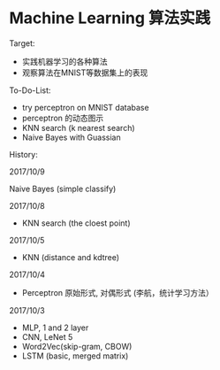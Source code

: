 # Machine Learning 算法实践

Target:
- 实践机器学习的各种算法
- 观察算法在MNIST等数据集上的表现

To-Do-List:
- try perceptron on MNIST database
- perceptron 的动态图示
- KNN search (k nearest search)
- Naive Bayes with Guassian


History:

2017/10/9

Naive Bayes (simple classify)

2017/10/8

- KNN search (the cloest point)

2017/10/5

- KNN (distance and kdtree)

2017/10/4

- Perceptron 原始形式, 对偶形式 (李航，统计学习方法）

2017/10/3

- MLP, 1 and 2 layer
- CNN, LeNet 5
- Word2Vec(skip-gram, CBOW)
- LSTM (basic, merged matrix)
